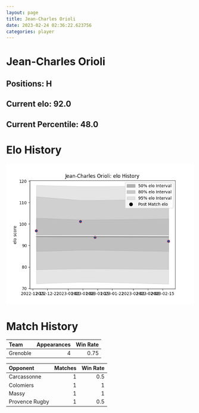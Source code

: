 ```yaml
---  
layout: page  
title: Jean-Charles Orioli  
date: 2023-02-24 02:36:22.623756  
categories: player  
---
```

# Jean-Charles Orioli

## Positions: H

## Current elo: 92.0

## Current Percentile: 48.0

# Elo History


![elo history](history_Jean-CharlesOrioli.png)
# Match History


| Team     |   Appearances |   Win Rate |
|:---------|--------------:|-----------:|
| Grenoble |             4 |       0.75 |

| Opponent       |   Matches |   Win Rate |
|:---------------|----------:|-----------:|
| Carcassonne    |         1 |        0.5 |
| Colomiers      |         1 |        1   |
| Massy          |         1 |        1   |
| Provence Rugby |         1 |        0.5 |